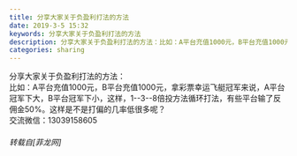 ```yaml
---
title: 分享大家关于负盈利打法的方法
date: 2019-3-5 15:32
keywords: 分享大家关于负盈利打法的方法
description: 分享大家关于负盈利打法的方法：比如：A平台充值1000元，B平台充值1000元，拿彩票幸运飞艇冠军来说，A平台冠军下大，B平台冠军下小，这样，1--3--8倍投方法循环打法，有些平台输了反佣金50%。这样是不是打偏的几率低很多呢？交流微信：13039158605
categories: sharing
---
```

<td class="t_f" id="postmessage_3161864">

分享大家关于负盈利打法的方法：<br/>
比如：A平台充值1000元，B平台充值1000元，拿彩票幸运飞艇冠军来说，A平台冠军下大，B平台冠军下小，这样，1--3--8倍投方法循环打法，有些平台输了反佣金50%。这样是不是打偏的几率低很多呢？<br/>
交流微信：13039158605</td>
###### 转载自[菲龙网]